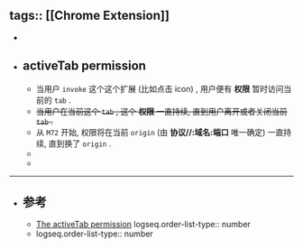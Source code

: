 tags:: [[Chrome Extension]]
---

-
- ## activeTab permission
	- 当用户 `invoke` 这个这个扩展 (比如点击 icon) , 用户便有 **权限** 暂时访问当前的 `tab` .
	- ~~当用户在当前这个 `tab` , 这个 **权限** 一直持续, 直到用户离开或者关闭当前 `tab` .~~
	- 从 `M72` 开始, 权限将在当前 `origin` (由 **协议//:域名:端口** 唯一确定) 一直持续, 直到换了 `origin` .
	-
	-
- ---
- ## 参考
	- [The activeTab permission](https://developer.chrome.com/docs/extensions/mv3/manifest/activeTab/)
	  logseq.order-list-type:: number
	- logseq.order-list-type:: number